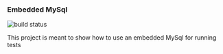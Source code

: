 ### Embedded MySql 
![build status](https://travis-ci.org/bu3/embedded-mysql.svg?branch=master)


This project is meant to show how to use an embedded MySql for running tests
